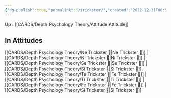 ```yaml
---
{"dg-publish":true,"permalink":"/trickster/","created":"2022-12-31T00:59:13.583+01:00","updated":"2023-04-08T11:24:35.803+02:00"}
---
```


Up : [[CARDS/Depth Psychology Theory/Attitude\|Attitude]]

## In Attitudes
[[CARDS/Depth Psychology Theory/Ne Trickster 🤡\|Ne Trickster 🤡]] | [[CARDS/Depth Psychology Theory/Ni Trickster 🤡\|Ni Trickster 🤡]] | [[CARDS/Depth Psychology Theory/Se Trickster 🤡\|Se Trickster 🤡]] | [[CARDS/Depth Psychology Theory/Si Trickster 🤡\|Si Trickster 🤡]]
[[CARDS/Depth Psychology Theory/Te Trickster 🤡\|Te Trickster 🤡]] | [[CARDS/Depth Psychology Theory/Ti Trickster 🤡\|Ti Trickster 🤡]] | [[CARDS/Depth Psychology Theory/Fe Trickster 🤡\|Fe Trickster 🤡]] | [[CARDS/Depth Psychology Theory/Si Trickster 🤡\|Si Trickster 🤡]]